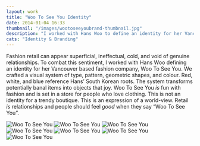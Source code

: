 ```yaml
---
layout: work
title: "Woo To See You Identity"
date: 2014-01-04 16:33
thumbnail: "/images/wootoseeyoubrand-thumbnail.jpg"
description: "I worked with Hans Woo to define an identity for her Vancouver based fashion company Woo To See You."
cats: "Identity & Branding"
---
```


<p class="work-content">Fashion retail can appear superficial, ineffectual, cold, and void of genuine relationships. To combat this sentiment, I worked with Hans Woo defining an identity for her Vancouver based fashion company, Woo To See You. We crafted a visual system of type, pattern, geometric shapes, and colour. Red, white, and blue reference Hans’ South Korean roots. The system transforms potentially banal items into objects that joy. Woo To See You <em>is</em> fun with fashion and is set in a store for people who love clothing. This is not an identity for a trendy boutique. This is an expression of a world-view. Retail <em>is</em> relationships and people should feel <em>good</em> when they say “Woo To See You”.</p>

<img src="{{ site.url }}/images/wootoseeyou-logo-monogram.jpg" alt="Woo To See You" />
<img src="{{ site.url }}/images/wootoseeyou-business-card.jpg" alt="Woo To See You" />
<img src="{{ site.url }}/images/wootoseeyou-gift-card.jpg" alt="Woo To See You" />
<img src="{{ site.url }}/images/wootoseeyou-pattern.jpg" alt="Woo To See You" />
<img src="{{ site.url }}/images/wootoseeyou-promo-card.jpg" alt="Woo To See You" />
<img src="{{ site.url }}/images/wootoseeyou-invoice.jpg" alt="Woo To See You" />
<img src="{{ site.url }}/images/wootoseeyou-boxingday.jpg" alt="Woo To See You" />